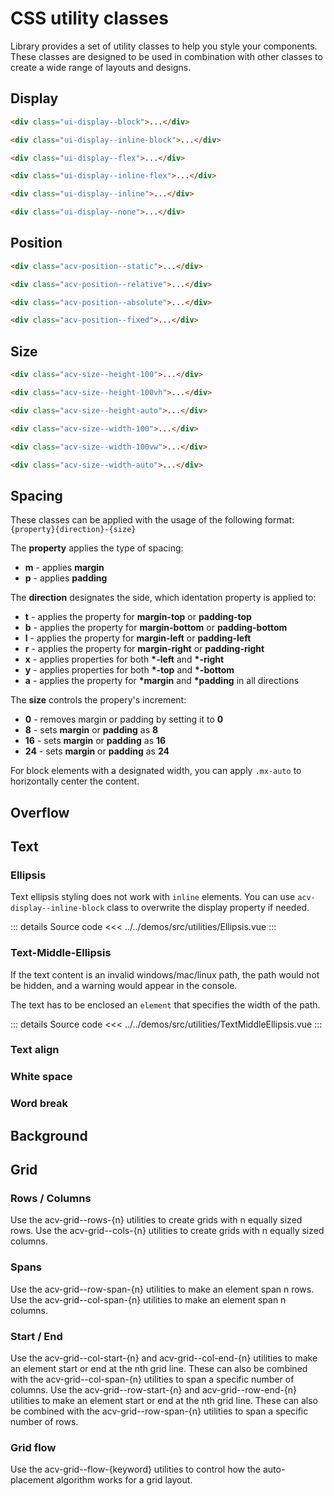 # CSS utility classes

Library provides a set of utility classes to help you style your components. These classes are designed to be used in combination with other classes to create a wide range of layouts and designs.

## Display

```html
<div class="ui-display--block">...</div>

<div class="ui-display--inline-block">...</div>

<div class="ui-display--flex">...</div>

<div class="ui-display--inline-flex">...</div>

<div class="ui-display--inline">...</div>

<div class="ui-display--none">...</div>
```

## Position

```html
<div class="acv-position--static">...</div>

<div class="acv-position--relative">...</div>

<div class="acv-position--absolute">...</div>

<div class="acv-position--fixed">...</div>
```

## Size

```html
<div class="acv-size--height-100">...</div>

<div class="acv-size--height-100vh">...</div>

<div class="acv-size--height-auto">...</div>

<div class="acv-size--width-100">...</div>

<div class="acv-size--width-100vw">...</div>

<div class="acv-size--width-auto">...</div>
```

## Spacing

These classes can be applied with the usage of the following format: `{property}{direction}-{size}`

The **property** applies the type of spacing:

- **m** - applies **margin**
- **p** - applies **padding**

The **direction** designates the side, which identation property is applied to:

- **t** - applies the property for **margin-top** or **padding-top**
- **b** - applies the property for **margin-bottom** or **padding-bottom**
- **l** - applies the property for **margin-left** or **padding-left**
- **r** - applies the property for **margin-right** or **padding-right**
- **x** - applies properties for both **\*-left** and **\*-right**
- **y** - applies properties for both **\*-top** and **\*-bottom**
- **a** - applies the property for **\*margin** and **\*padding** in all directions

The **size** controls the propery's increment: </br>

- **0** - removes margin or padding by setting it to **0**
- **8** - sets **margin** or **padding** as **8**
- **16** - sets **margin** or **padding** as **16**
- **24** - sets **margin** or **padding** as **24**

For block elements with a designated width, you can apply `.mx-auto` to horizontally center the content.

## Overflow

<TextOverflow />

## Text

### Ellipsis

Text ellipsis styling does not work with `inline` elements. You can use `acv-display--inline-block` class to overwrite the display property if needed.

<Ellipsis />

::: details Source code
<<< ../../demos/src/utilities/Ellipsis.vue
:::

### Text-Middle-Ellipsis

If the text content is an invalid windows/mac/linux path, the path would not be hidden, and a warning would appear in the console.

The text has to be enclosed an `element` that specifies the width of the path.

<TextMiddleEllipsis />

::: details Source code
<<< ../../demos/src/utilities/TextMiddleEllipsis.vue
:::

### Text align

<TextAlign />

### White space

<TextWhiteSpace />

### Word break

<TextWorkBreak />

## Background

<BackgroundUtility />

## Grid

### Rows / Columns

Use the acv-grid--rows-{n} utilities to create grids with n equally sized rows.
Use the acv-grid--cols-{n} utilities to create grids with n equally sized columns.

<GridRows />

### Spans

Use the acv-grid--row-span-{n} utilities to make an element span n rows.
Use the acv-grid--col-span-{n} utilities to make an element span n columns.

<GridSpans />

### Start / End

Use the acv-grid--col-start-{n} and acv-grid--col-end-{n} utilities to make an element start or end at the nth grid line. These can also be combined with the acv-grid--col-span-{n} utilities to span a specific number of columns.
Use the acv-grid--row-start-{n} and acv-grid--row-end-{n} utilities to make an element start or end at the nth grid line. These can also be combined with the acv-grid--row-span-{n} utilities to span a specific number of rows.

<GridStartEnd />

### Grid flow

Use the acv-grid--flow-{keyword} utilities to control how the auto-placement algorithm works for a grid layout.

<GridFlow />
